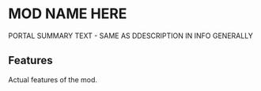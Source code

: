 # MOD NAME HERE



PORTAL SUMMARY TEXT - SAME AS DDESCRIPTION IN INFO GENERALLY



Features
-----------

Actual features of the mod.